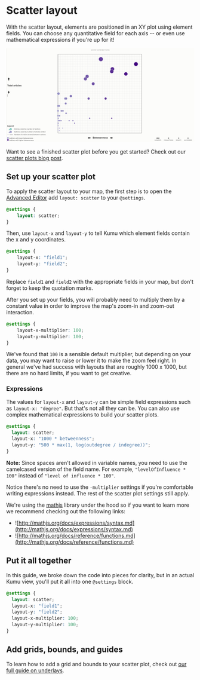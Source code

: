 # Scatter layout

With the scatter layout, elements are positioned in an XY plot using element fields. You can choose any quantitative field for each axis -- or even use mathematical expressions if you're up for it!

![scatter plot with labels](/images/scatter-plot-with-labels.png)

Want to see a finished scatter plot before you get started? Check out our [scatter plots blog post](https://blog.kumu.io/introducing-scatter-plots-b5fb1e2040e3).

## Set up your scatter plot

To apply the scatter layout to your map, the first step is to open the [Advanced Editor](/overview/view-editors.md#advanced-editor) add `layout: scatter` to your `@settings`.

```scss
@settings {
    layout: scatter;
}
```

Then, use `layout-x` and `layout-y` to tell Kumu which element fields contain the x and y coordinates.

```scss
@settings {
    layout-x: "field1";
    layout-y: "field2";
}
```

Replace `field1` and `field2` with the appropriate fields in your map, but don't forget to keep the quotation marks.

After you set up your fields, you will probably need to multiply them by a constant value in order to improve the map's zoom-in and zoom-out interaction.

```scss
@settings {
    layout-x-multiplier: 100;
    layout-y-multiplier: 100;
}
```

We've found that `100` is a sensible default multiplier, but depending on your data, you may want to raise or lower it to make the zoom feel right. In general we've had success with layouts that are roughly 1000 x 1000, but there are no hard limits, if you want to get creative.

### Expressions

The values for `layout-x` and `layout-y` can be simple field expressions such as `layout-x: "degree"`. But that's not all they can be. You can also use complex mathematical expressions to build your scatter plots.

```scss
@settings {
  layout: scatter;
  layout-x: "1000 * betweenness";
  layout-y: "500 * max(1, log(outdegree / indegree))";
}
```

**Note:** Since spaces aren't allowed in variable names, you need to use
the camelcased version of the field name. For example, ``"levelOfInfluence * 100"`` instead of `"level of influence * 100"`.

Notice there's no need to use the `-multiplier` settings if you're comfortable writing expressions instead. The rest of the scatter plot settings still apply.

We're using the [mathjs](http://mathjs.org) library under the hood so if you want to learn more we recommend checking out the following links:

- ![http://mathjs.org/docs/expressions/syntax.md](http://mathjs.org/docs/expressions/syntax.md)
- ![http://mathjs.org/docs/reference/functions.md](http://mathjs.org/docs/reference/functions.md)


## Put it all together

In this guide, we broke down the code into pieces for clarity, but in an actual Kumu view, you'll put it all into one `@settings` block.

```scss
@settings {
  layout: scatter;
  layout-x: "field1";
  layout-y: "field2";
  layout-x-multiplier: 100;
  layout-y-multiplier: 100;
}
```

## Add grids, bounds, and guides

To learn how to add a grid and bounds to your scatter plot, check out [our full guide on underlays](/guides/underlays.md).



